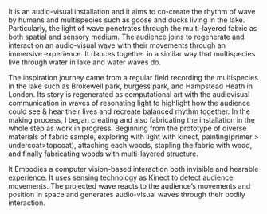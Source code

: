 It is an audio-visual installation and it aims to co-create the rhythm of wave by humans and multispecies such as goose and ducks living in the lake. Particularly, the light of wave penetrates through the multi-layered fabric as both spatial and sensory medium. The audience joins to regenerate and interact on an audio-visual wave with their movements through an immersive experience. It dances together in a similar way that multispecies live through water in lake and water waves do.

The inspiration journey came from a regular field recording the multispecies in the lake such as Brokewell park, burgess park, and Hampstead Heath in London. Its story is regenerated as computational art with the audiovisual communication in waves of resonating light to highlight how the audience could see & hear their lives and recreate balanced rhythm together. In the making process, I began creating and also fabricating the installation in the whole step as work in progress. Beginning from the prototype of diverse materials of fabric sample, exploring with light with kinect, painting(primer > undercoat>topcoat), attaching each woods, stapling the fabric with wood, and finally fabricating woods with multi-layered structure.

It Embodies a computer vision-based interaction both invisible and hearable experience. It uses sensing technology as Kinect to detect audience movements. The projected wave reacts to the audience’s movements and position in space and generates audio-visual waves through their bodily interaction.